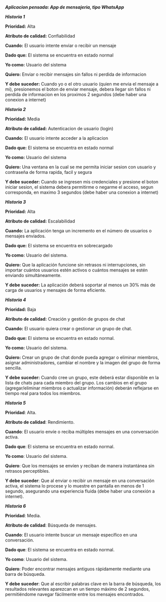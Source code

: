 ***Aplicacion pensada: App de mensajeria, tipo WhatsApp***

***Historia 1***

**Prioridad:** Alta

**Atributo de calidad:** Confiabilidad 

**Cuando:** El usuario intente enviar o recibir un mensaje

**Dado que:** El sistema se encuentra en estado normal

**Yo como:** Usuario del sistema

**Quiero:** Enviar o recibir mensajes sin fallos ni perdida de informacion

**Y debe suceder:** Cuando yo o el otro usuario (quien me envia el mensaje a mi), presionemos el boton de enviar mensaje, debera llegar sin fallos ni perdida de informacion en los proximos 2 segundos (debe haber una conexion a internet)


***Historia 2***

**Prioridad:** Media

**Atributo de calidad:** Autenticacion de usuario (login)

**Cuando:** El usuario intente acceder a la aplicacion

**Dado que:** El sistema se encuentra en estado normal

**Yo como:** Usuario del sistema

**Quiero:** Una ventana en la cual se me permita iniciar sesion con usuario y contraseña de forma rapida, facil y segura

**Y debe suceder:** Cuando se ingresen mis credenciales y presione el boton iniciar sesion, el sistema debera permitirme o negarme el acceso, segun corresponda, en maximo 3 segundos (debe haber una conexion a internet)


***Historia 3***


**Prioridad:** Alta

**Atributo de calidad:** Escalabilidad

**Cuando:** La aplicación tenga un incremento en el número de usuarios o mensajes enviados.

**Dado que:** El sistema se encuentra en sobrecargado

**Yo como:** Usuario del sistema.

**Quiero:** Que la aplicación funcione sin retrasos ni interrupciones, sin importar cuántos usuarios estén activos o cuántos mensajes se estén enviando simultáneamente.

**Y debe suceder:** La aplicación deberá soportar al menos un 30% más de carga de usuarios y mensajes de forma eficiente.

***Historia 4***

**Prioridad:** Baja

**Atributo de calidad:** Creación y gestión de grupos de chat

**Cuando:** El usuario quiera crear o gestionar un grupo de chat.

**Dado que:** El sistema se encuentra en estado normal.

**Yo como:** Usuario del sistema.

**Quiero:** Crear un grupo de chat donde pueda agregar o eliminar miembros, asignar administradores, cambiar el nombre y la imagen del grupo de forma sencilla.

**Y debe suceder:** Cuando cree un grupo, este deberá estar disponible en la lista de chats para cada miembro del grupo. Los cambios en el grupo (agregar/eliminar miembros o actualizar información) deberán reflejarse en tiempo real para todos los miembros.

***Historia 5***

**Prioridad**: Alta.

**Atributo de calidad**: Rendimiento.

**Cuando**: El usuario envíe o reciba múltiples mensajes en una conversación activa.

**Dado que**: El sistema se encuentra en estado normal.

**Yo como**: Usuario del sistema.

**Quiero**: Que los mensajes se envíen y reciban de manera instantánea sin retrasos perceptibles.

**Y debe suceder**: Que al enviar o recibir un mensaje en una conversación activa, el sistema lo procese y lo muestre en pantalla en menos de 1 segundo, asegurando una experiencia fluida (debe haber una conexión a internet).

***Historia 6***

**Prioridad**: Media.

**Atributo de calidad**: Búsqueda de mensajes.

**Cuando**: El usuario intente buscar un mensaje específico en una conversación.

**Dado que**: El sistema se encuentra en estado normal.

**Yo como**: Usuario del sistema.

**Quiero**: Poder encontrar mensajes antiguos rápidamente mediante una barra de búsqueda.

**Y debe suceder**: Que al escribir palabras clave en la barra de búsqueda, los resultados relevantes aparezcan en un tiempo máximo de 2 segundos, permitiéndome navegar fácilmente entre los mensajes encontrados.

